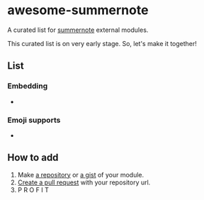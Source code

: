 # awesome-summernote
A curated list for [summernote](https://github.com/summernote/summernote/) external modules.

This curated list is on very early stage. So, let's make it together!

## List

### Embedding

 - 
 
### Emoji supports

 - 

## How to add

 1. Make [a repository](https://github.com/new) or [a gist](https://gist.github.com/) of your module.
 2. [Create a pull request](https://github.com/summernote/awesome-summernote/pulls) with your repository url.
 3. P R O F I T 
